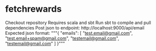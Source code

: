 # fetchrewards
Checkout repository
Requires scala and sbt 
Run sbt to compile and pull dependencies 
Post json to endpoint: http://localhost:9000/api/email
Expected json format:
"""{
    "emails": [
        "test.email@gmail.com",
        "test.email+spam@gmail.com",
        "testemail@gmail.com",
        "testemail@gmail.com"
    ]
}"""
